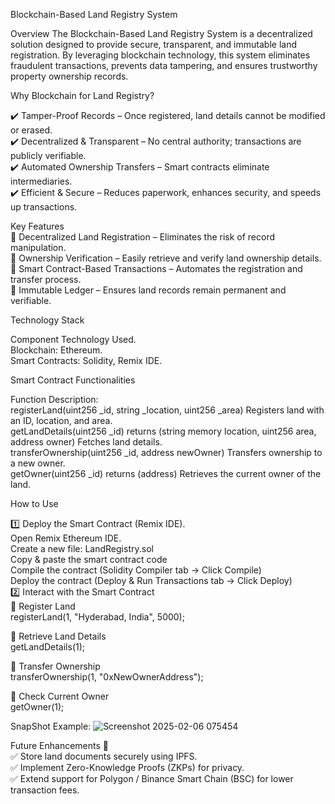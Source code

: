 Blockchain-Based Land Registry System


Overview
The Blockchain-Based Land Registry System is a decentralized solution designed to provide secure, transparent, and immutable land registration. By leveraging blockchain technology, this system eliminates fraudulent transactions, prevents data tampering, and ensures trustworthy property ownership records.

Why Blockchain for Land Registry? 

✔️ Tamper-Proof Records – Once registered, land details cannot be modified or erased.   
✔️ Decentralized & Transparent – No central authority; transactions are publicly verifiable.   
✔️ Automated Ownership Transfers – Smart contracts eliminate intermediaries.   
✔️ Efficient & Secure – Reduces paperwork, enhances security, and speeds up transactions.   

Key Features  
🔹 Decentralized Land Registration – Eliminates the risk of record manipulation.  
🔹 Ownership Verification – Easily retrieve and verify land ownership details.   
🔹 Smart Contract-Based Transactions – Automates the registration and transfer process.  
🔹 Immutable Ledger – Ensures land records remain permanent and verifiable.  

Technology Stack

Component	Technology Used.  
Blockchain:	Ethereum.     
Smart Contracts:	Solidity, Remix IDE.     

Smart Contract Functionalities    

Function	Description:   
registerLand(uint256 _id, string _location, uint256 _area)	Registers land with an ID, location, and area.  
getLandDetails(uint256 _id) returns (string memory location, uint256 area, address owner)	Fetches land details.   
transferOwnership(uint256 _id, address newOwner)	Transfers ownership to a new owner.   
getOwner(uint256 _id) returns (address)	Retrieves the current owner of the land.  

How to Use

1️⃣ Deploy the Smart Contract (Remix IDE).  
Open Remix Ethereum IDE.   
Create a new file: LandRegistry.sol   
Copy & paste the smart contract code   
Compile the contract (Solidity Compiler tab → Click Compile)   
Deploy the contract (Deploy & Run Transactions tab → Click Deploy)  
2️⃣ Interact with the Smart Contract  
📌 Register Land    
registerLand(1, "Hyderabad, India", 5000);

📌 Retrieve Land Details   
getLandDetails(1);

📌 Transfer Ownership   
transferOwnership(1, "0xNewOwnerAddress");

📌 Check Current Owner   
getOwner(1);

SnapShot Example:
![Screenshot 2025-02-06 075454](https://github.com/user-attachments/assets/6e09919b-f52f-48dd-8f1a-57bee8fcece8)

Future Enhancements 🚀     
✅ Store land documents securely using IPFS.   
✅ Implement Zero-Knowledge Proofs (ZKPs) for privacy.  
✅ Extend support for Polygon / Binance Smart Chain (BSC) for lower transaction fees.   
